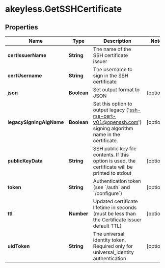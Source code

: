 # akeyless.GetSSHCertificate

## Properties

Name | Type | Description | Notes
------------ | ------------- | ------------- | -------------
**certIssuerName** | **String** | The name of the SSH certificate issuer | 
**certUsername** | **String** | The username to sign in the SSH certificate | 
**json** | **Boolean** | Set output format to JSON | [optional] 
**legacySigningAlgName** | **Boolean** | Set this option to output legacy (&#39;ssh-rsa-cert-v01@openssh.com&#39;) signing algorithm name in the certificate. | [optional] 
**publicKeyData** | **String** | SSH public key file contents. If this option is used, the certificate will be printed to stdout | [optional] 
**token** | **String** | Authentication token (see &#x60;/auth&#x60; and &#x60;/configure&#x60;) | [optional] 
**ttl** | **Number** | Updated certificate lifetime in seconds (must be less than the Certificate Issuer default TTL) | [optional] 
**uidToken** | **String** | The universal identity token, Required only for universal_identity authentication | [optional] 


